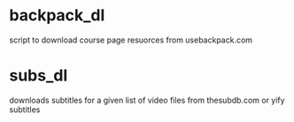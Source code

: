 # backpack_dl
script to download course page resuorces from usebackpack.com

# subs_dl 
downloads subtitles for a given list of video files from thesubdb.com or yify subtitles
